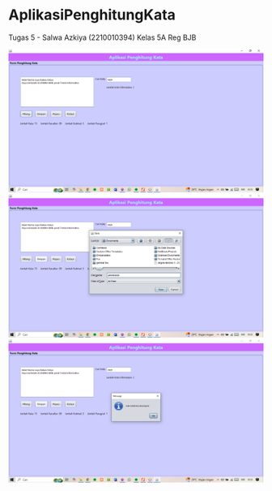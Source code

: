 # AplikasiPenghitungKata
 Tugas 5 - Salwa Azkiya (2210010394)
Kelas 5A Reg BJB

![alt text](https://github.com/Salwaazkiya/AplikasiPenghitungKata/blob/main/Screenshot%20Hasil/Screenshot%201.png?raw=true)
![alt text](https://github.com/Salwaazkiya/AplikasiPenghitungKata/blob/main/Screenshot%20Hasil/Screenshot%202.png?raw=true)
![alt text](https://github.com/Salwaazkiya/AplikasiPenghitungKata/blob/main/Screenshot%20Hasil/Screenshot%203.png?raw=true)
